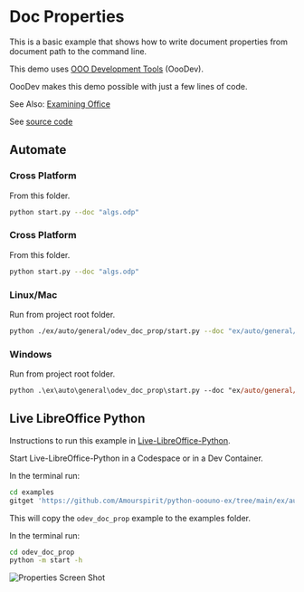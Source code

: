 # Doc Properties

This is a basic example that shows how to write document properties from document path to the command line.

This demo uses [OOO Development Tools](https://python-ooo-dev-tools.readthedocs.io/en/latest/) (OooDev).

OooDev makes this demo possible with just a few lines of code.

See Also: [Examining Office](https://python-ooo-dev-tools.readthedocs.io/en/latest/odev/part1/chapter03.html)

See [source code](./start.py)

## Automate

### Cross Platform

From this folder.

```sh
python start.py --doc "algs.odp"
```

### Cross Platform

From this folder.

```sh
python start.py --doc "algs.odp"
```

### Linux/Mac

Run from project root folder.

```sh
python ./ex/auto/general/odev_doc_prop/start.py --doc "ex/auto/general/odev_doc_prop/algs.odp"
```

### Windows

Run from project root folder.

```ps
python .\ex\auto\general\odev_doc_prop\start.py --doc "ex/auto/general/odev_doc_prop/algs.odp"
```

## Live LibreOffice Python

Instructions to run this example in [Live-LibreOffice-Python](https://github.com/Amourspirit/live-libreoffice-python).

Start Live-LibreOffice-Python in a Codespace or in a Dev Container.

In the terminal run:

```bash
cd examples
gitget 'https://github.com/Amourspirit/python-ooouno-ex/tree/main/ex/auto/general/odev_doc_prop'
```

This will copy the `odev_doc_prop` example to the examples folder.

In the terminal run:

```bash
cd odev_doc_prop
python -m start -h
```

![Properties Screen Shot](https://user-images.githubusercontent.com/4193389/179302791-d8373bd0-7b72-41a3-86b8-dcbd5bac6feb.png)
